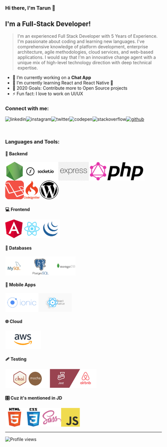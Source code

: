 ### Hi there, I'm Tarun 👋

## I'm a Full-Stack Developer!
> I'm an experienced Full Stack Developer with 5 Years of Experience. I'm passionate about coding and learning new languages. I've comprehensive knowledge of platform development, enterprise architecture, agile methodologies, cloud services, and web-based applications. I would say that I'm an innovative change agent with a unique mix of high-level technology direction with deep technical expertise.

- 🔭 I’m currently working on a **Chat App**
- 🌱 I’m currently learning React and React Native 🤣
- 🥅 2020 Goals: Contribute more to Open Source projects
- ⚡ Fun fact: I love to work on UI/UX

### Connect with me:

[<img align="left" src='https://cdn.jsdelivr.net/npm/simple-icons@3.0.1/icons/linkedin.svg' alt='linkedin' height='40'>][linkedin]
[<img align="left" src='https://cdn.jsdelivr.net/npm/simple-icons@3.0.1/icons/instagram.svg' alt='instagram' height='40'>][instagram]
[<img align="left" src='https://cdn.jsdelivr.net/npm/simple-icons@3.0.1/icons/twitter.svg' alt='twitter' height='40'>][twitter]
[<img align="left" src='https://cdn.jsdelivr.net/npm/simple-icons@3.0.1/icons/codepen.svg' alt='codepen' height='40'>][codepen]
[<img align="left" src='https://cdn.jsdelivr.net/npm/simple-icons@3.0.1/icons/stackoverflow.svg' alt='stackoverflow' height='40'>][stackoverflow]
[<img src='https://cdn.jsdelivr.net/npm/simple-icons@3.0.1/icons/github.svg' alt='github' height='40'>][github]

<br />

### Languages and Tools:

#### 📜 Backend
<img align="left" height="60px" src="./assets/nodejs.png" />
<img align="left" height="60px" src="./assets/socketio.png" />
<img align="left" height="60px" src="./assets/express.png" />
<img align="left" height="60px" src="./assets/graphql.png" />
<img align="left" height="60px" src="./assets/php.png" />
<img align="left" height="60px" src="./assets/laravel.webp" />
<img align="left" height="60px" src="./assets/codeigniter.webp" />
<img align="" height="60px" src="./assets/wordpress.png" />

<br />

#### 💻 Frontend
<img align="left" height="60px" src="./assets/angular.png" />
<img align="left" height="60px" src="./assets/react.png" />
<img align="" height="60px" src="./assets/jquery.png" />

<br />

#### 💽 Databases
<img align="left" height="60px" src="./assets/mysql.png" />
<img align="left" height="60px" src="./assets/postgre.png" />
<img align="" height="60px" src="./assets/mongodb.png" />

<br />

#### 📱 Mobile Apps
<img align="left" height="60px" src="./assets/ionic.png" />
<img align="" height="60px" src="./assets/react-native.png" />

<br />

#### 🌐 Cloud
<img align="" height="60px" src="./assets/aws.png" />

<br />

#### 🩹 Testing
<img align="left" height="60px" src="./assets/mocha.png" />
<img align="" height="60px" src="./assets/enzym.jpeg" />

<br />

#### 🎛 Cuz it's mentioned in JD
<img align="left" height="60px" src="./assets/html.png" />
<img align="left" height="60px" src="./assets/css.png" />
<img align="left" height="60px" src="./assets/sass.png" />
<img align="" height="60px" src="./assets/javascript.png" />

---

![Profile views](https://gpvc.arturio.dev/devtarun)

[linkedin]: https://www.linkedin.com/in/tarun12/
[twitter]: https://twitter.com/beingMe_Tarun
[github]: https://github.com/devtarun
[instagram]: https://www.instagram.com/beingme_tarun/
[codepen]: https://codepen.io/devtarun
[stackoverflow]: https://stackoverflow.com/users/6748760/tarun
